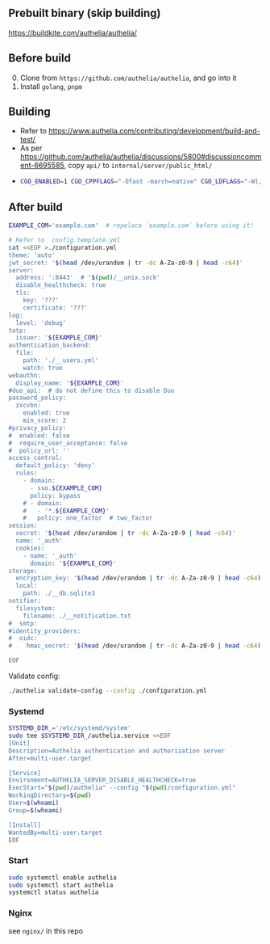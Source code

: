 ## Prebuilt binary (skip building)
https://buildkite.com/authelia/authelia/

## Before build
0.  Clone from `https://github.com/authelia/authelia`, and go into it
0.  Install `golang`, `pnpm`

## Building
-   Refer to https://www.authelia.com/contributing/development/build-and-test/
-   As per https://github.com/authelia/authelia/discussions/5800#discussioncomment-6695585, copy `api/` to `internal/server/public_html/`
-   ```sh
    CGO_ENABLED=1 CGO_CPPFLAGS="-Ofast -march=native" CGO_LDFLAGS="-Wl,-z,relro,-z,now" go build -ldflags "-linkmode=external -s -w" -trimpath -buildmode=pie -o authelia ./cmd/authelia
    ```

## After build
```sh
EXAMPLE_COM='example.com'  # repelace `example.com` before using it!

# Refer to  config.template.yml
cat <<EOF >./configuration.yml
theme: 'auto'
jwt_secret: '$(head /dev/urandom | tr -dc A-Za-z0-9 | head -c64)'
server:
  address: ':8443'  # '$(pwd)/__unix.sock'
  disable_healthcheck: true
  tls:
    key: '???'
    certificate: '???'
log:
  level: 'debug'
totp:
  issuer: '${EXAMPLE_COM}'
authentication_backend:
  file:
    path: './__users.yml'
    watch: true
webauthn:
  display_name: '${EXAMPLE_COM}'
#duo_api:  # do not define this to disable Duo
password_policy:
  zxcvbn:
    enabled: true
    min_score: 2 
#privacy_policy:
#  enabled: false
#  require_user_acceptance: false
#  policy_url: ''
access_control:
  default_policy: 'deny'
  rules:
    - domain:
      - sso.${EXAMPLE_COM}
      policy: bypass
    # - domain:
    #   - '*.${EXAMPLE_COM}'
    #   policy: one_factor  # two_factor
session:
  secret: '$(head /dev/urandom | tr -dc A-Za-z0-9 | head -c64)'
  name: '_auth'
  cookies:
    - name: '_auth'
      domain: '${EXAMPLE_COM}'
storage:
  encryption_key: '$(head /dev/urandom | tr -dc A-Za-z0-9 | head -c64)'
  local:
    path: ./__db.sqlite3
notifier:
  filesystem:
    filename: ./__notification.txt
#  smtp:
#identity_providers:
#  oidc:
#    hmac_secret: '$(head /dev/urandom | tr -dc A-Za-z0-9 | head -c64)'

EOF
```
Validate config:
```sh
./authelia validate-config --config ./configuration.yml
```

### Systemd
```sh
SYSTEMD_DIR_='/etc/systemd/system'
sudo tee $SYSTEMD_DIR_/authelia.service <<EOF
[Unit]
Description=Authelia authentication and authorization server
After=multi-user.target

[Service]
Environment=AUTHELIA_SERVER_DISABLE_HEALTHCHECK=true
ExecStart="$(pwd)/authelia" --config "$(pwd)/configuration.yml"
WorkingDirectory=$(pwd)
User=$(whoami)
Group=$(whoami)

[Install]
WantedBy=multi-user.target
EOF
```

### Start
```sh
sudo systemctl enable authelia 
sudo systemctl start authelia
systemctl status authelia
```

### Nginx
see `nginx/` in this repo